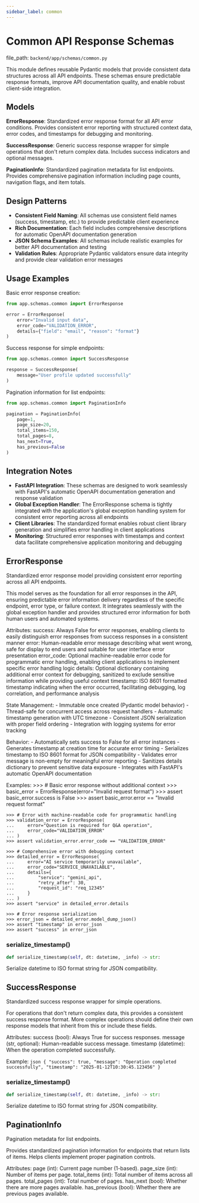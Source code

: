 ```yaml
---
sidebar_label: common
---
```


# Common API Response Schemas

  file_path: `backend/app/schemas/common.py`

This module defines reusable Pydantic models that provide consistent data structures
across all API endpoints. These schemas ensure predictable response formats, improve
API documentation quality, and enable robust client-side integration.

## Models

**ErrorResponse**: Standardized error response format for all API error conditions.
Provides consistent error reporting with structured context data, error codes,
and timestamps for debugging and monitoring.

**SuccessResponse**: Generic success response wrapper for simple operations that
don't return complex data. Includes success indicators and optional messages.

**PaginationInfo**: Standardized pagination metadata for list endpoints. Provides
comprehensive pagination information including page counts, navigation flags,
and item totals.

## Design Patterns

- **Consistent Field Naming**: All schemas use consistent field names (success,
  timestamp, etc.) to provide predictable client experience
- **Rich Documentation**: Each field includes comprehensive descriptions for
  automatic OpenAPI documentation generation
- **JSON Schema Examples**: All schemas include realistic examples for better
  API documentation and testing
- **Validation Rules**: Appropriate Pydantic validators ensure data integrity
  and provide clear validation error messages

## Usage Examples

Basic error response creation:

```python
from app.schemas.common import ErrorResponse

error = ErrorResponse(
    error="Invalid input data",
    error_code="VALIDATION_ERROR",
    details={"field": "email", "reason": "format"}
)
```

Success response for simple endpoints:

```python
from app.schemas.common import SuccessResponse

response = SuccessResponse(
    message="User profile updated successfully"
)
```

Pagination information for list endpoints:

```python
from app.schemas.common import PaginationInfo

pagination = PaginationInfo(
    page=1,
    page_size=20,
    total_items=150,
    total_pages=8,
    has_next=True,
    has_previous=False
)
```

## Integration Notes

- **FastAPI Integration**: These schemas are designed to work seamlessly with
  FastAPI's automatic OpenAPI documentation generation and response validation
- **Global Exception Handler**: The ErrorResponse schema is tightly integrated
  with the application's global exception handling system for consistent error
  reporting across all endpoints
- **Client Libraries**: The standardized format enables robust client library
  generation and simplifies error handling in client applications
- **Monitoring**: Structured error responses with timestamps and context data
  facilitate comprehensive application monitoring and debugging

## ErrorResponse

Standardized error response model providing consistent error reporting across all API endpoints.

This model serves as the foundation for all error responses in the API, ensuring predictable
error information delivery regardless of the specific endpoint, error type, or failure context.
It integrates seamlessly with the global exception handler and provides structured error
information for both human users and automated systems.

Attributes:
    success: Always False for error responses, enabling clients to easily distinguish
            error responses from success responses in a consistent manner
    error: Human-readable error message describing what went wrong, safe for display
           to end users and suitable for user interface error presentation
    error_code: Optional machine-readable error code for programmatic error handling,
               enabling client applications to implement specific error handling logic
    details: Optional dictionary containing additional error context for debugging,
            sanitized to exclude sensitive information while providing useful context
    timestamp: ISO 8601 formatted timestamp indicating when the error occurred,
              facilitating debugging, log correlation, and performance analysis

State Management:
    - Immutable once created (Pydantic model behavior)
    - Thread-safe for concurrent access across request handlers
    - Automatic timestamp generation with UTC timezone
    - Consistent JSON serialization with proper field ordering
    - Integration with logging systems for error tracking
    
Behavior:
    - Automatically sets success to False for all error instances
    - Generates timestamp at creation time for accurate error timing
    - Serializes timestamp to ISO 8601 format for JSON compatibility
    - Validates error message is non-empty for meaningful error reporting
    - Sanitizes details dictionary to prevent sensitive data exposure
    - Integrates with FastAPI's automatic OpenAPI documentation
    
Examples:
    >>> # Basic error response without additional context
    >>> basic_error = ErrorResponse(error="Invalid request format")
    >>> assert basic_error.success is False
    >>> assert basic_error.error == "Invalid request format"
    
    >>> # Error with machine-readable code for programmatic handling
    >>> validation_error = ErrorResponse(
    ...     error="Question is required for Q&A operation",
    ...     error_code="VALIDATION_ERROR"
    ... )
    >>> assert validation_error.error_code == "VALIDATION_ERROR"
    
    >>> # Comprehensive error with debugging context
    >>> detailed_error = ErrorResponse(
    ...     error="AI service temporarily unavailable",
    ...     error_code="SERVICE_UNAVAILABLE", 
    ...     details={
    ...         "service": "gemini_api",
    ...         "retry_after": 30,
    ...         "request_id": "req_12345"
    ...     }
    ... )
    >>> assert "service" in detailed_error.details
    
    >>> # Error response serialization
    >>> error_json = detailed_error.model_dump_json()
    >>> assert "timestamp" in error_json
    >>> assert "success" in error_json

### serialize_timestamp()

```python
def serialize_timestamp(self, dt: datetime, _info) -> str:
```

Serialize datetime to ISO format string for JSON compatibility.

## SuccessResponse

Standardized success response wrapper for simple operations.

For operations that don't return complex data, this provides a consistent
success response format. More complex operations should define their own
response models that inherit from this or include these fields.

Attributes:
    success (bool): Always True for success responses.
    message (str, optional): Human-readable success message.
    timestamp (datetime): When the operation completed successfully.

Example:
    ```json
    {
        "success": true,
        "message": "Operation completed successfully",
        "timestamp": "2025-01-12T10:30:45.123456"
    }
    ```

### serialize_timestamp()

```python
def serialize_timestamp(self, dt: datetime, _info) -> str:
```

Serialize datetime to ISO format string for JSON compatibility.

## PaginationInfo

Pagination metadata for list endpoints.

Provides standardized pagination information for endpoints that return
lists of items. Helps clients implement proper pagination controls.

Attributes:
    page (int): Current page number (1-based).
    page_size (int): Number of items per page.
    total_items (int): Total number of items across all pages.
    total_pages (int): Total number of pages.
    has_next (bool): Whether there are more pages available.
    has_previous (bool): Whether there are previous pages available.
